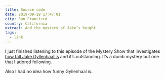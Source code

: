 ```yaml
---
title: Source code
date: 2019-09-19 17:47:01
city: San Francisco
country: California
extract: And the mystery of Jake’s height.
tags: 
  - link
---
```


I just finished listening to this episode of the Mystery Show that investigates [how tall Jake Gyllenhaal is](https://gimletmedia.com/shows/mystery-show/o2hb96/case-5-source-code) and it’s outstanding. It’s a dumb mystery but one that I adored following.

Also I had no idea how funny Gyllenhaal is.
